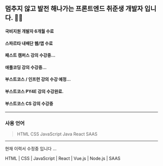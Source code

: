 <h2>멈추지 않고 발전 해나가는 프론트엔드 취준생 개발자 입니다. 👨‍💻</h2>

#### 국비지원 개발자 6개월 수료
#### 스파르타 내배단 웹/앱 수료
#### 패스트 캠퍼스 강의 수강중...
#### 애플코딩 강의 수강중...
#### 부스트코스 / 인프런 강의 수강 예정...
#### 부스트코스 PY4E 강의 수강완료.
#### 부스트코스 CS 강의 수강중

***

### 사용 언어
> HTML
> CSS
> JavaScript
> Java
> React
> SAAS
***
현재 이력서 수정중 입니다 ...

HTML | CSS | JavaScript | 
React | Vue.js | Node.js | SAAS

<!--
**BlankCodeStack/BlankCodeStack** is a ✨ _special_ ✨ repository because its `README.md` (this file) appears on your GitHub profile.

Here are some ideas to get you started:

- 🔭 I’m currently working on ...
- 🌱 I’m currently learning ...
- 👯 I’m looking to collaborate on ...
- 🤔 I’m looking for help with ...
- 💬 Ask me about ...
- 📫 How to reach me: ...
- 😄 Pronouns: ...
- ⚡ Fun fact: ...
-->
